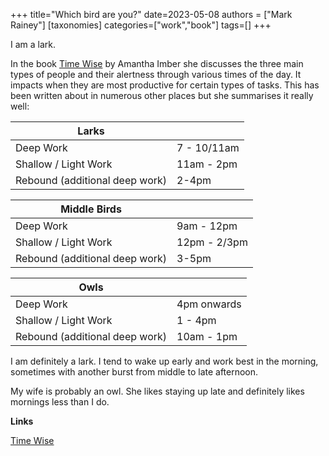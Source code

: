 +++
title="Which bird are you?"
date=2023-05-08
authors = ["Mark Rainey"]
[taxonomies]
categories=["work","book"]
tags=[]
+++

I am a lark.

<!-- more -->

In the book [Time Wise](https://www.amazon.co.uk/Time-Wise-instant-international-bestseller-ebook/dp/B0B6QZ7TNM) by Amantha Imber she discusses the three main types of people and their alertness through various times of the day. It impacts when they are most productive for certain types of tasks. This has been written about in numerous other places but she summarises it really well:

| **Larks**                          |    |
| ------------------------------ | ------------ |
| Deep Work                      | 7 - 10/11am             |
| Shallow / Light Work           | 11am - 2pm |
| Rebound (additional deep work) | 2-4pm             |

| Middle Birds                          |    |
| ------------------------------ | ------------ |
| Deep Work                      | 9am - 12pm             |
| Shallow / Light Work           | 12pm - 2/3pm |
| Rebound (additional deep work) | 3-5pm             |

| Owls                          |    |
| ------------------------------ | ------------ |
| Deep Work                      | 4pm onwards             |
| Shallow / Light Work           | 1 - 4pm |
| Rebound (additional deep work) | 10am - 1pm             |

I am definitely a lark. I tend to wake up early and work best in the morning, sometimes with another burst from middle to late afternoon. 

My wife is probably an owl. She likes staying up late and definitely likes mornings less than I do.

__Links__

[Time Wise](https://www.amazon.co.uk/Time-Wise-instant-international-bestseller-ebook/dp/B0B6QZ7TNM)

